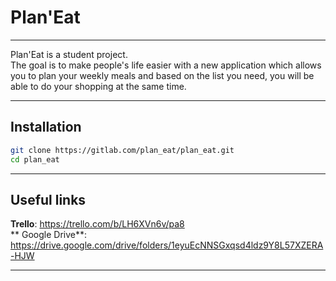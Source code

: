 # Plan'Eat
___

Plan'Eat is a student project.  
The goal is to make people's life easier with a new application which allows you to plan your weekly meals and based on the list you need, you will be able to do your shopping at the same time.

___
## Installation

```bash
git clone https://gitlab.com/plan_eat/plan_eat.git
cd plan_eat
```

___
## Useful links

**Trello**: https://trello.com/b/LH6XVn6v/pa8  
** Google Drive**: https://drive.google.com/drive/folders/1eyuEcNNSGxqsd4ldz9Y8L57XZERA-HJW

___


